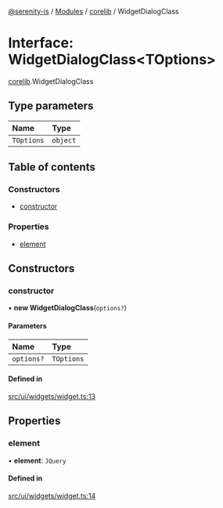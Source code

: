 [@serenity-is](../README.md) / [Modules](../modules.md) / [corelib](../modules/corelib.md) / WidgetDialogClass

# Interface: WidgetDialogClass<TOptions\>

[corelib](../modules/corelib.md).WidgetDialogClass

## Type parameters

| Name | Type |
| :------ | :------ |
| `TOptions` | `object` |

## Table of contents

### Constructors

- [constructor](corelib.WidgetDialogClass.md#constructor)

### Properties

- [element](corelib.WidgetDialogClass.md#element)

## Constructors

### constructor

• **new WidgetDialogClass**(`options?`)

#### Parameters

| Name | Type |
| :------ | :------ |
| `options?` | `TOptions` |

#### Defined in

[src/ui/widgets/widget.ts:13](https://github.com/serenity-is/serenity/blob/master/packages/corelib/src/ui/widgets/widget.ts#line&#x3D;13)

## Properties

### element

• **element**: `JQuery`

#### Defined in

[src/ui/widgets/widget.ts:14](https://github.com/serenity-is/serenity/blob/master/packages/corelib/src/ui/widgets/widget.ts#line&#x3D;14)

